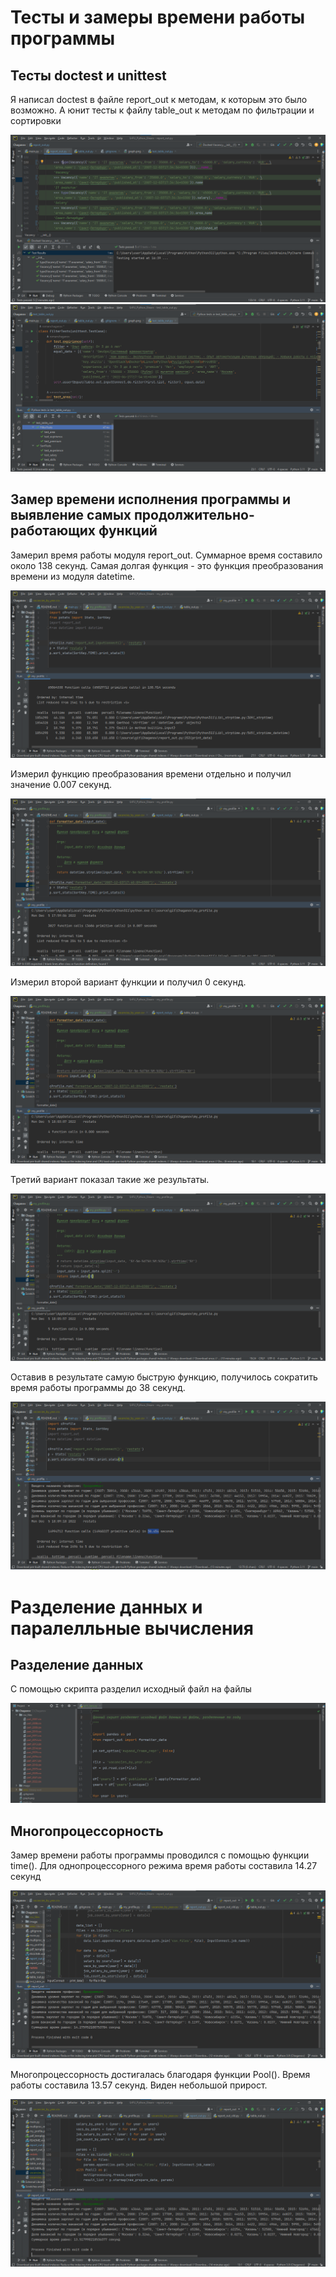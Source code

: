 # Тесты и замеры времени работы программы
## Тесты doctest и unittest
Я написал doctest в файле report_out к методам, к которым это было возможно.
А юнит тесты к файлу table_out к методам по фильтрации и сортировки

![Doctests](https://github.com/RomanChaganov/UrFU_Python_Elearn/blob/main/image/doctests.png)
![Unittests](https://github.com/RomanChaganov/UrFU_Python_Elearn/blob/main/image/unittests.png)

## Замер времени исполнения программы и выявление самых продолжительно-работающих функций
Замерил время работы модуля report_out. Суммарное время составило около 138 секунд. Самая долгая функция - это функция преобразования времени из модуля datetime.

![First_measurement](https://github.com/RomanChaganov/UrFU_Python_Elearn/blob/main/image/datetime_one.png)

Измерил функцию преобразования времени отдельно и получил значение 0.007 секунд.

![Func_measurement](https://github.com/RomanChaganov/UrFU_Python_Elearn/blob/main/image/func_date.png)

Измерил второй вариант функции и получил 0 секунд.

![Firts_analog](https://github.com/RomanChaganov/UrFU_Python_Elearn/blob/main/image/one_analog.png)

Третий вариант показал такие же результаты.

![Second_analog](https://github.com/RomanChaganov/UrFU_Python_Elearn/blob/main/image/second_analog.png)

Оставив в результате самую быструю функцию, получилось сократить время работы программы до 38 секунд.

![Finish_measurement](https://github.com/RomanChaganov/UrFU_Python_Elearn/blob/main/image/finish_test.png)

# Разделение данных и паралелльные вычисления

## Разделение данных
С помощью скрипта разделил исходный файл на файлы

![Data_split](https://github.com/RomanChaganov/UrFU_Python_Elearn/blob/main/image/data_from_years.png)

## Многопроцессорность
Замер времени работы программы проводился с помощью функции time().
Для однопроцессорного режима время работы составила 14.27 секунд

![Without_multiproc](https://github.com/RomanChaganov/UrFU_Python_Elearn/blob/main/image/without_multiproc.png)

Многопроцессорность достигалась благодаря функции Pool().
Время работы составила 13.57 секунд. Виден небольшой прирост.

![Multiprocc](https://github.com/RomanChaganov/UrFU_Python_Elearn/blob/main/image/multiproc.png)